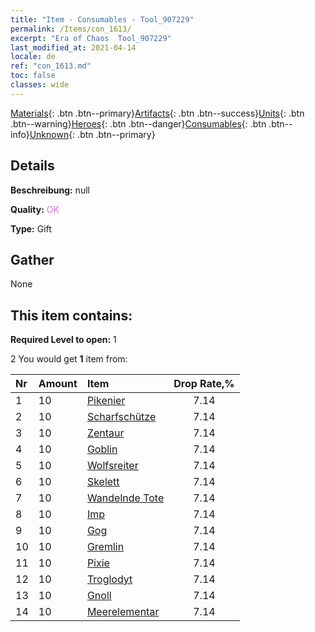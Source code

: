 ```yaml
---
title: "Item - Consumables - Tool_907229"
permalink: /Items/con_1613/
excerpt: "Era of Chaos  Tool_907229"
last_modified_at: 2021-04-14
locale: de
ref: "con_1613.md"
toc: false
classes: wide
---
```

 [Materials](/de/Items/){: .btn .btn--primary}[Artifacts](/de/Items/Artifacts/){: .btn .btn--success}[Units](/de/Items/Units/){: .btn .btn--warning}[Heroes](/de/Items/Heroes/){: .btn .btn--danger}[Consumables](/de/Items/Consumables/){: .btn .btn--info}[Unknown](/de/Items/Unknown/){: .btn .btn--primary}

## Details
 **Beschreibung:** null

 **Quality:** <span style="color: #DA70D6">OK</span>

 **Type:** Gift

## Gather

  None

## This item contains:

 **Required Level to open:** 1

 2 You would get **1** item  from:

  | Nr | Amount |     Item    | Drop Rate,% |
  |:---|:-------|:------------|:---------:|
  | 1 | 10 | [Pikenier](/de/Items/unt_190/) | 7.14 | 
  | 2 | 10 | [Scharfschütze](/de/Items/unt_191/) | 7.14 | 
  | 3 | 10 | [Zentaur](/de/Items/unt_199/) | 7.14 | 
  | 4 | 10 | [Goblin](/de/Items/unt_217/) | 7.14 | 
  | 5 | 10 | [Wolfsreiter](/de/Items/unt_218/) | 7.14 | 
  | 6 | 10 | [Skelett](/de/Items/unt_208/) | 7.14 | 
  | 7 | 10 | [Wandelnde Tote](/de/Items/unt_209/) | 7.14 | 
  | 8 | 10 | [Imp](/de/Items/unt_226/) | 7.14 | 
  | 9 | 10 | [Gog](/de/Items/unt_227/) | 7.14 | 
  | 10 | 10 | [Gremlin](/de/Items/unt_235/) | 7.14 | 
  | 11 | 10 | [Pixie](/de/Items/unt_262/) | 7.14 | 
  | 12 | 10 | [Troglodyt](/de/Items/unt_244/) | 7.14 | 
  | 13 | 10 | [Gnoll](/de/Items/unt_253/) | 7.14 | 
  | 14 | 10 | [Meerelementar](/de/Items/unt_275/) | 7.14 | 
